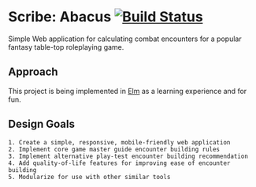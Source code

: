 # Scribe: Abacus [![Build Status](https://travis-ci.org/jmlane/scribe-abacus.svg?branch=master)](https://travis-ci.org/jmlane/scribe-abacus)

Simple Web application for calculating combat encounters for a popular fantasy table-top roleplaying game.

## Approach

This project is being implemented in [Elm](http://elm-lang.org) as a learning experience and for fun.

## Design Goals

    1. Create a simple, responsive, mobile-friendly web application
    2. Implement core game master guide encounter building rules
    3. Implement alternative play-test encounter building recommendation
    4. Add quality-of-life features for improving ease of encounter building
    5. Modularize for use with other similar tools
